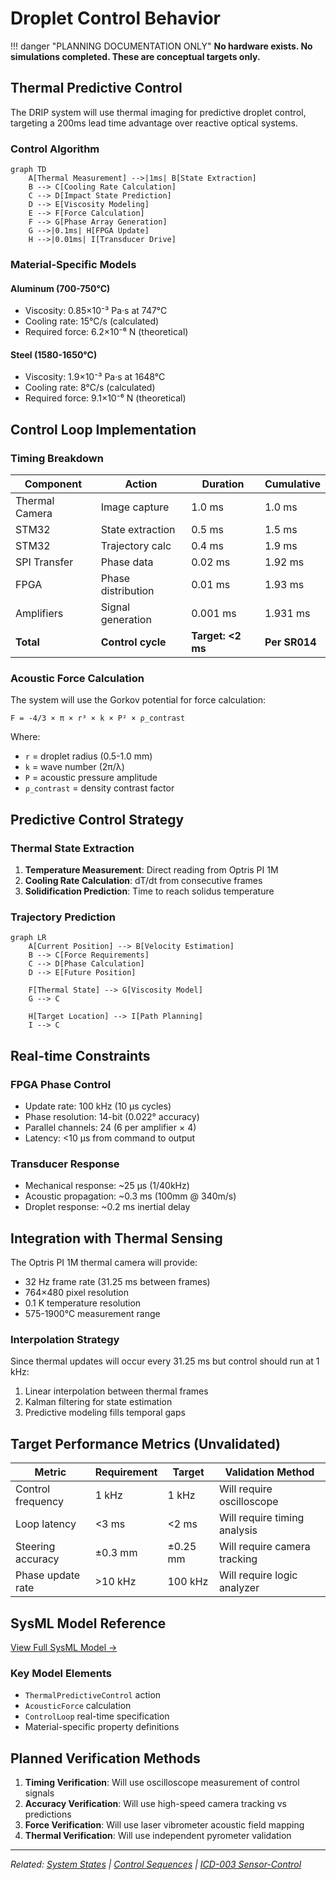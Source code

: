 # Droplet Control Behavior
!!! danger "PLANNING DOCUMENTATION ONLY"
    **No hardware exists. No simulations completed. These are conceptual targets only.**

## Thermal Predictive Control

The DRIP system will use thermal imaging for predictive droplet control, targeting a 200ms lead time advantage over reactive optical systems.

### Control Algorithm

```mermaid
graph TD
    A[Thermal Measurement] -->|1ms| B[State Extraction]
    B --> C[Cooling Rate Calculation]
    C --> D[Impact State Prediction]
    D --> E[Viscosity Modeling]
    E --> F[Force Calculation]
    F --> G[Phase Array Generation]
    G -->|0.1ms| H[FPGA Update]
    H -->|0.01ms| I[Transducer Drive]
```

### Material-Specific Models

#### Aluminum (700-750°C)
- Viscosity: 0.85×10⁻³ Pa·s at 747°C
- Cooling rate: 15°C/s (calculated)
- Required force: 6.2×10⁻⁶ N (theoretical)

#### Steel (1580-1650°C)
- Viscosity: 1.9×10⁻³ Pa·s at 1648°C
- Cooling rate: 8°C/s (calculated)
- Required force: 9.1×10⁻⁶ N (theoretical)

## Control Loop Implementation

### Timing Breakdown

| Component | Action | Duration | Cumulative |
|-----------|--------|----------|------------|
| Thermal Camera | Image capture | 1.0 ms | 1.0 ms |
| STM32 | State extraction | 0.5 ms | 1.5 ms |
| STM32 | Trajectory calc | 0.4 ms | 1.9 ms |
| SPI Transfer | Phase data | 0.02 ms | 1.92 ms |
| FPGA | Phase distribution | 0.01 ms | 1.93 ms |
| Amplifiers | Signal generation | 0.001 ms | 1.931 ms |
| **Total** | **Control cycle** | **Target: <2 ms** | **Per SR014** |

### Acoustic Force Calculation

The system will use the Gorkov potential for force calculation:

```
F = -4/3 × π × r³ × k × P² × ρ_contrast
```

Where:
- `r` = droplet radius (0.5-1.0 mm)
- `k` = wave number (2π/λ)
- `P` = acoustic pressure amplitude
- `ρ_contrast` = density contrast factor

## Predictive Control Strategy

### Thermal State Extraction

1. **Temperature Measurement**: Direct reading from Optris PI 1M
2. **Cooling Rate Calculation**: dT/dt from consecutive frames
3. **Solidification Prediction**: Time to reach solidus temperature

### Trajectory Prediction

```mermaid
graph LR
    A[Current Position] --> B[Velocity Estimation]
    B --> C[Force Requirements]
    C --> D[Phase Calculation]
    D --> E[Future Position]
    
    F[Thermal State] --> G[Viscosity Model]
    G --> C
    
    H[Target Location] --> I[Path Planning]
    I --> C
```

## Real-time Constraints

### FPGA Phase Control
- Update rate: 100 kHz (10 μs cycles)
- Phase resolution: 14-bit (0.022° accuracy)
- Parallel channels: 24 (6 per amplifier × 4)
- Latency: <10 μs from command to output

### Transducer Response
- Mechanical response: ~25 μs (1/40kHz)
- Acoustic propagation: ~0.3 ms (100mm @ 340m/s)
- Droplet response: ~0.2 ms inertial delay

## Integration with Thermal Sensing

The Optris PI 1M thermal camera will provide:
- 32 Hz frame rate (31.25 ms between frames)
- 764×480 pixel resolution
- 0.1 K temperature resolution
- 575-1900°C measurement range

### Interpolation Strategy
Since thermal updates will occur every 31.25 ms but control should run at 1 kHz:
1. Linear interpolation between thermal frames
2. Kalman filtering for state estimation
3. Predictive modeling fills temporal gaps

## Target Performance Metrics (Unvalidated)

| Metric | Requirement | Target | Validation Method |
|--------|-------------|--------|-------------------|
| Control frequency | 1 kHz | 1 kHz | Will require oscilloscope |
| Loop latency | <3 ms | <2 ms | Will require timing analysis |
| Steering accuracy | ±0.3 mm | ±0.25 mm | Will require camera tracking |
| Phase update rate | >10 kHz | 100 kHz | Will require logic analyzer |

## SysML Model Reference

[View Full SysML Model →](https://github.com/jnarwell/drip/blob/main/models/behavioral/droplet_control_behavior.sysml)

### Key Model Elements
- `ThermalPredictiveControl` action
- `AcousticForce` calculation
- `ControlLoop` real-time specification
- Material-specific property definitions

## Planned Verification Methods

1. **Timing Verification**: Will use oscilloscope measurement of control signals
2. **Accuracy Verification**: Will use high-speed camera tracking vs predictions
3. **Force Verification**: Will use laser vibrometer acoustic field mapping
4. **Thermal Verification**: Will use independent pyrometer validation

---

*Related: [System States](system-states.md) | [Control Sequences](control-sequences.md) | [ICD-003 Sensor-Control](../icds/ICD-003.md)*
